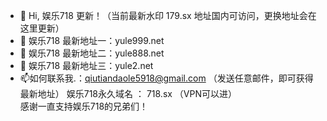 - 👋 Hi, 娱乐718 更新！（当前最新水印 179.sx 地址国内可访问，更换地址会在这里更新）
- 👀 娱乐718 最新地址一：yule999.net
- 🌱 娱乐718 最新地址二：yule888.net
- 💞️ 娱乐718 最新地址三：yule2.net
- 📫如何联系我.：qiutiandaole5918@gmail.com  （发送任意邮件，即可获得最新地址）
娱乐718永久域名 ： 718.sx （VPN可以进）  
感谢一直支持娱乐718的兄弟们！
<!---
Yule718/Yule718 is a ✨ special ✨ repository because its `README.md` (this file) appears on your GitHub profile.
You can click the Preview link to take a look at your changes.
--->
